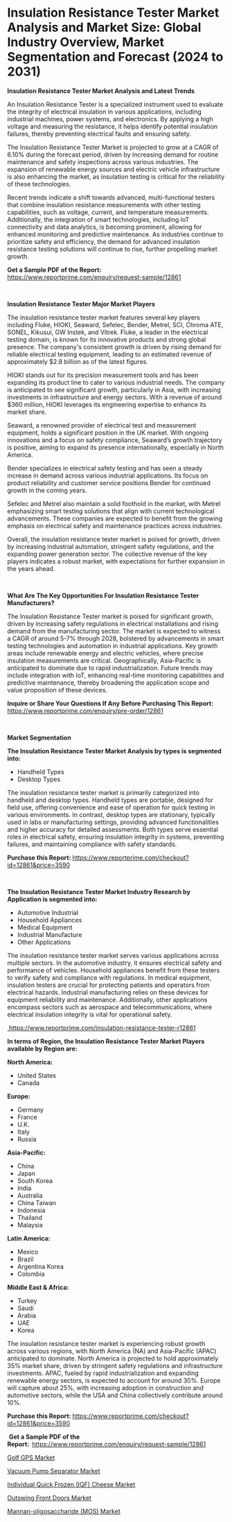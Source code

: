 <p><h1>Insulation Resistance Tester Market Analysis and Market Size: Global Industry Overview, Market Segmentation and Forecast (2024 to 2031)</h1></p><p><strong>Insulation Resistance Tester Market Analysis and Latest Trends</strong></p>
<p><p>An Insulation Resistance Tester is a specialized instrument used to evaluate the integrity of electrical insulation in various applications, including industrial machines, power systems, and electronics. By applying a high voltage and measuring the resistance, it helps identify potential insulation failures, thereby preventing electrical faults and ensuring safety.</p><p>The Insulation Resistance Tester Market is projected to grow at a CAGR of 6.10% during the forecast period, driven by increasing demand for routine maintenance and safety inspections across various industries. The expansion of renewable energy sources and electric vehicle infrastructure is also enhancing the market, as insulation testing is critical for the reliability of these technologies.</p><p>Recent trends indicate a shift towards advanced, multi-functional testers that combine insulation resistance measurements with other testing capabilities, such as voltage, current, and temperature measurements. Additionally, the integration of smart technologies, including IoT connectivity and data analytics, is becoming prominent, allowing for enhanced monitoring and predictive maintenance. As industries continue to prioritize safety and efficiency, the demand for advanced insulation resistance testing solutions will continue to rise, further propelling market growth.</p></p>
<p><strong>Get a Sample PDF of the Report:&nbsp;</strong> <a href="https://www.reportprime.com/enquiry/request-sample/12861?utm_campaign=28&utm_medium=2&utm_source=Github&utm_content=ia&utm_term=10102024&utm_id=insulation-resistance-tester">https://www.reportprime.com/enquiry/request-sample/12861</a></p>
<p>&nbsp;</p>
<p><strong>Insulation Resistance Tester Major Market Players</strong></p>
<p><p>The insulation resistance tester market features several key players including Fluke, HIOKI, Seaward, Sefelec, Bender, Metrel, SCI, Chroma ATE, SONEL, Kikusui, GW Instek, and Vitrek. Fluke, a leader in the electrical testing domain, is known for its innovative products and strong global presence. The company's consistent growth is driven by rising demand for reliable electrical testing equipment, leading to an estimated revenue of approximately $2.8 billion as of the latest figures.</p><p>HIOKI stands out for its precision measurement tools and has been expanding its product line to cater to various industrial needs. The company is anticipated to see significant growth, particularly in Asia, with increasing investments in infrastructure and energy sectors. With a revenue of around $360 million, HIOKI leverages its engineering expertise to enhance its market share.</p><p>Seaward, a renowned provider of electrical test and measurement equipment, holds a significant position in the UK market. With ongoing innovations and a focus on safety compliance, Seaward’s growth trajectory is positive, aiming to expand its presence internationally, especially in North America.</p><p>Bender specializes in electrical safety testing and has seen a steady increase in demand across various industrial applications. Its focus on product reliability and customer service positions Bender for continued growth in the coming years.</p><p>Sefelec and Metrel also maintain a solid foothold in the market, with Metrel emphasizing smart testing solutions that align with current technological advancements. These companies are expected to benefit from the growing emphasis on electrical safety and maintenance practices across industries.</p><p>Overall, the insulation resistance tester market is poised for growth, driven by increasing industrial automation, stringent safety regulations, and the expanding power generation sector. The collective revenue of the key players indicates a robust market, with expectations for further expansion in the years ahead.</p></p>
<p>&nbsp;</p>
<p><strong>What Are The Key Opportunities For Insulation Resistance Tester Manufacturers?</strong></p>
<p><p>The Insulation Resistance Tester market is poised for significant growth, driven by increasing safety regulations in electrical installations and rising demand from the manufacturing sector. The market is expected to witness a CAGR of around 5-7% through 2028, bolstered by advancements in smart testing technologies and automation in industrial applications. Key growth areas include renewable energy and electric vehicles, where precise insulation measurements are critical. Geographically, Asia-Pacific is anticipated to dominate due to rapid industrialization. Future trends may include integration with IoT, enhancing real-time monitoring capabilities and predictive maintenance, thereby broadening the application scope and value proposition of these devices.</p></p>
<p><strong>Inquire or Share Your Questions If Any Before Purchasing This Report:</strong> <a href="https://www.reportprime.com/enquiry/pre-order/12861?utm_campaign=28&utm_medium=2&utm_source=Github&utm_content=ia&utm_term=10102024&utm_id=insulation-resistance-tester">https://www.reportprime.com/enquiry/pre-order/12861</a></p>
<p>&nbsp;</p>
<p><strong>Market Segmentation</strong></p>
<p><strong>The Insulation Resistance Tester Market Analysis by types is segmented into:</strong></p>
<p><ul><li>Handheld Types</li><li>Desktop Types</li></ul></p>
<p><p>The insulation resistance tester market is primarily categorized into handheld and desktop types. Handheld types are portable, designed for field use, offering convenience and ease of operation for quick testing in various environments. In contrast, desktop types are stationary, typically used in labs or manufacturing settings, providing advanced functionalities and higher accuracy for detailed assessments. Both types serve essential roles in electrical safety, ensuring insulation integrity in systems, preventing failures, and maintaining compliance with safety standards.</p></p>
<p><strong>Purchase this Report:&nbsp;</strong><a href="https://www.reportprime.com/checkout?id=12861&price=3590&utm_campaign=28&utm_medium=2&utm_source=Github&utm_content=ia&utm_term=10102024&utm_id=insulation-resistance-tester">https://www.reportprime.com/checkout?id=12861&price=3590</a></p>
<p>&nbsp;</p>
<p><strong>The Insulation Resistance Tester Market Industry Research by Application is segmented into:</strong></p>
<p><ul><li>Automotive Industrial</li><li>Household Appliances</li><li>Medical Equipment</li><li>Industrial Manufacture</li><li>Other Applications</li></ul></p>
<p><p>The insulation resistance tester market serves various applications across multiple sectors. In the automotive industry, it ensures electrical safety and performance of vehicles. Household appliances benefit from these testers to verify safety and compliance with regulations. In medical equipment, insulation testers are crucial for protecting patients and operators from electrical hazards. Industrial manufacturing relies on these devices for equipment reliability and maintenance. Additionally, other applications encompass sectors such as aerospace and telecommunications, where electrical insulation integrity is vital for operational safety.</p></p>
<p><a href="https://www.reportprime.com/insulation-resistance-tester-r12861?utm_campaign=28&utm_medium=2&utm_source=Github&utm_content=ia&utm_term=10102024&utm_id=insulation-resistance-tester">&nbsp;https://www.reportprime.com/insulation-resistance-tester-r12861</a></p>
<p><strong>In terms of Region, the Insulation Resistance Tester Market Players available by Region are:</strong></p>
<p>
    <p> <strong> North America: </strong>
        <ul>
            <li>United States</li>
            <li>Canada</li>
        </ul>
        </p> 
    <p> <strong> Europe: </strong>
        <ul>
            <li>Germany</li>
            <li>France</li>
            <li>U.K.</li>
            <li>Italy</li>
            <li>Russia</li>
        </ul>
        </p> 
    <p> <strong> Asia-Pacific: </strong>
        <ul>
            <li>China</li>
            <li>Japan</li>
            <li>South Korea</li>
            <li>India</li>
            <li>Australia</li>
            <li>China Taiwan</li>
            <li>Indonesia</li>
            <li>Thailand</li>
            <li>Malaysia</li>
        </ul>
        </p> 
    <p> <strong> Latin America: </strong>
        <ul>
            <li>Mexico</li>
            <li>Brazil</li>
            <li>Argentina Korea</li>
            <li>Colombia</li>
        </ul>
        </p> 
    <p> <strong> Middle East & Africa: </strong>
        <ul>
            <li>Turkey</li>
            <li>Saudi</li>
            <li>Arabia</li>
            <li>UAE</li>
            <li>Korea</li>
        </ul>
    </p>
    </p>
<p><p>The insulation resistance tester market is experiencing robust growth across various regions, with North America (NA) and Asia-Pacific (APAC) anticipated to dominate. North America is projected to hold approximately 35% market share, driven by stringent safety regulations and infrastructure investments. APAC, fueled by rapid industrialization and expanding renewable energy sectors, is expected to account for around 30%. Europe will capture about 25%, with increasing adoption in construction and automotive sectors, while the USA and China collectively contribute around 10%.</p></p>
<p><strong>Purchase this Report: </strong><a href="https://www.reportprime.com/checkout?id=12861&price=3590&utm_campaign=28&utm_medium=2&utm_source=Github&utm_content=ia&utm_term=10102024&utm_id=insulation-resistance-tester">https://www.reportprime.com/checkout?id=12861&price=3590</a></p>
<p>&nbsp;<strong>Get a Sample PDF of the Report:&nbsp;&nbsp;</strong><a href="https://www.reportprime.com/enquiry/request-sample/12861?utm_campaign=28&utm_medium=2&utm_source=Github&utm_content=ia&utm_term=10102024&utm_id=insulation-resistance-tester">https://www.reportprime.com/enquiry/request-sample/12861</a></p>
<p><strong></strong></p>
<p><p><a href="https://www.linkedin.com/pulse/golf-gps-market-industry-landscape-growth-trajectories-global-qek1c?utm_campaign=28&utm_medium=2&utm_source=Github&utm_content=ia&utm_term=10102024&utm_id=insulation-resistance-tester">Golf GPS Market</a></p><p><a href="https://github.com/NathanColeman327/Market-Research-Report-List-1/blob/main/vacuum-pump-separator-market.md?utm_campaign=28&utm_medium=2&utm_source=Github&utm_content=ia&utm_term=10102024&utm_id=insulation-resistance-tester">Vacuum Pump Separator Market</a></p><p><a href="https://issuu.com/reportprime-2/docs/individual-quick-frozen-iqf-cheese-_c40557fb17f697?utm_campaign=28&utm_medium=2&utm_source=Github&utm_content=ia&utm_term=10102024&utm_id=insulation-resistance-tester">Individual Quick Frozen (IQF) Cheese Market</a></p><p><a href="https://github.com/RuthLucas64/Market-Research-Report-List-1/blob/main/outswing-front-doors-market.md?utm_campaign=28&utm_medium=2&utm_source=Github&utm_content=ia&utm_term=10102024&utm_id=insulation-resistance-tester">Outswing Front Doors Market</a></p><p><a href="https://issuu.com/reportprime-2/docs/mannan-oligosaccharide-mos-market-s_9415c1f58e30b5?utm_campaign=28&utm_medium=2&utm_source=Github&utm_content=ia&utm_term=10102024&utm_id=insulation-resistance-tester">Mannan-oligosaccharide (MOS) Market</a></p></p>